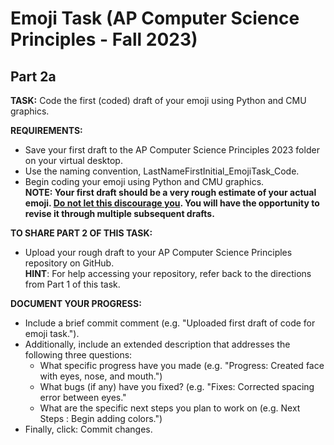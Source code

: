 # Emoji Task (AP Computer Science Principles - Fall 2023)
## Part 2a

**TASK:** Code the first (coded) draft of your emoji using Python and CMU graphics.

**REQUIREMENTS:**

* Save your first draft to the AP Computer Science Principles 2023 folder on your virtual desktop.
* Use the naming convention, LastNameFirstInitial_EmojiTask_Code.
* Begin coding your emoji using Python and CMU graphics.
  <BR> **NOTE: Your first draft should be a very rough estimate of your actual emoji.  <ins>Do not let this discourage you</ins>.  You will have the opportunity to revise it through multiple subsequent drafts.**


**TO SHARE PART 2 OF THIS TASK:**
* Upload your rough draft to your AP Computer Science Principles repository on GitHub.
  <BR> **HINT**: For help accessing your repository, refer back to the directions from Part 1 of this task.

**DOCUMENT YOUR PROGRESS:**
* Include a brief commit comment (e.g. "Uploaded first draft of code for emoji task.").
* Additionally, include an extended description that addresses the following three questions:
  * What specific progress have you made (e.g. "Progress: Created face with eyes, nose, and mouth.")
  * What bugs (if any) have you fixed? (e.g. "Fixes: Corrected spacing error between eyes."
  * What are the specific next steps you plan to work on (e.g. Next Steps : Begin adding colors.")
* Finally, click: Commit changes.
